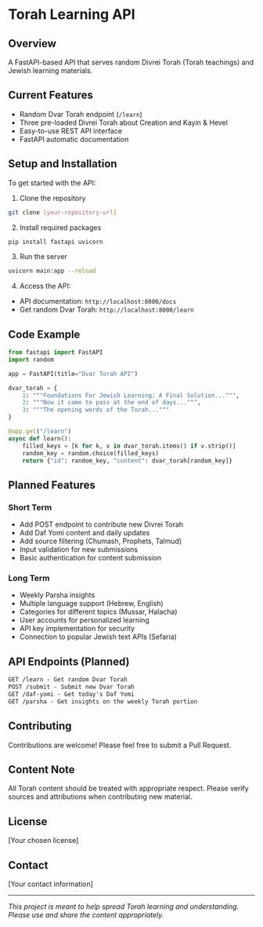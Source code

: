 # Torah Learning API

## Overview
A FastAPI-based API that serves random Divrei Torah (Torah teachings) and Jewish learning materials.

## Current Features
- Random Dvar Torah endpoint (`/learn`)
- Three pre-loaded Divrei Torah about Creation and Kayin & Hevel
- Easy-to-use REST API interface
- FastAPI automatic documentation

## Setup and Installation
To get started with the API:

1. Clone the repository
```bash
git clone [your-repository-url]
```

2. Install required packages
```bash
pip install fastapi uvicorn
```

3. Run the server
```bash
uvicorn main:app --reload
```

4. Access the API:
- API documentation: `http://localhost:8000/docs`
- Get random Dvar Torah: `http://localhost:8000/learn`

## Code Example
```python
from fastapi import FastAPI
import random

app = FastAPI(title="Dvar Torah API")

dvar_torah = {
    1: """Foundations For Jewish Learning: A Final Solution...""",
    2: """Now it came to pass at the end of days...""",
    3: """The opening words of the Torah..."""
}

@app.get("/learn")
async def learn():
    filled_keys = [k for k, v in dvar_torah.items() if v.strip()]
    random_key = random.choice(filled_keys)
    return {"id": random_key, "content": dvar_torah[random_key]}
```

## Planned Features

### Short Term
* Add POST endpoint to contribute new Divrei Torah
* Add Daf Yomi content and daily updates
* Add source filtering (Chumash, Prophets, Talmud)
* Input validation for new submissions
* Basic authentication for content submission

### Long Term
* Weekly Parsha insights
* Multiple language support (Hebrew, English)
* Categories for different topics (Mussar, Halacha)
* User accounts for personalized learning
* API key implementation for security
* Connection to popular Jewish text APIs (Sefaria)

## API Endpoints (Planned)
```markdown
GET /learn - Get random Dvar Torah
POST /submit - Submit new Dvar Torah
GET /daf-yomi - Get today's Daf Yomi
GET /parsha - Get insights on the weekly Torah portion
```

## Contributing
Contributions are welcome! Please feel free to submit a Pull Request.

## Content Note
All Torah content should be treated with appropriate respect. Please verify sources and attributions when contributing new material.

## License
[Your chosen license]

## Contact
[Your contact information]

---
*This project is meant to help spread Torah learning and understanding. Please use and share the content appropriately.*
